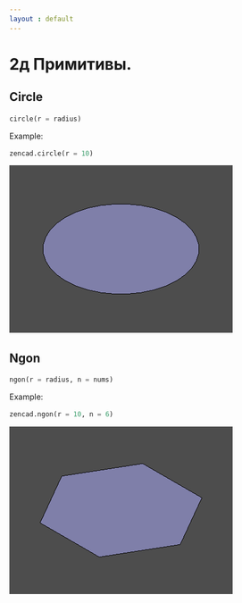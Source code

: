 ```yaml
---
layout : default
---
```


# 2д Примитивы.

## Circle
```python
circle(r = radius)
```

Example:
```python
zencad.circle(r = 10)
```
![box.png](../images/circle.png)

## Ngon
```python
ngon(r = radius, n = nums)
```

Example:
```python
zencad.ngon(r = 10, n = 6)
```
![box.png](../images/ngon.png)